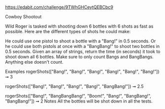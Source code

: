 https://edabit.com/challenge/9TWhGHCeytQEBCbc9

Cowboy Shootout

Wild Roger is tasked with shooting down 6 bottles with 6 shots as fast as possible. Here are the different types of shots he could make:

He could use one pistol to shoot a bottle with a "Bang!" in 0.5 seconds.
Or he could use both pistols at once with a "BangBang!" to shoot two bottles in 0.5 seconds.
Given an array of strings, return the time (in seconds) it took to shoot down all 6 bottles. Make sure to only count Bangs and BangBangs. Anything else doesn't count.

Examples
rogerShots(["Bang!", "Bang!", "Bang!", "Bang!", "Bang!", "Bang!"]) ➞ 3

rogerShots(["Bang!", "Bang!", "Bang!", "Bang!", "BangBang!"]) ➞ 2.5

rogerShots(["Bang!", "BangBangBang!", "Boom!", "Bang!", "BangBang!", "BangBang!"]) ➞ 2
Notes
All the bottles will be shot down in all the tests.